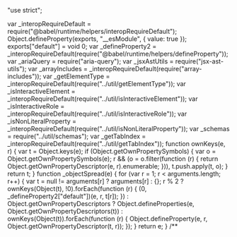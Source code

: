 "use strict";

var _interopRequireDefault = require("@babel/runtime/helpers/interopRequireDefault");
Object.defineProperty(exports, "__esModule", {
  value: true
});
exports["default"] = void 0;
var _defineProperty2 = _interopRequireDefault(require("@babel/runtime/helpers/defineProperty"));
var _ariaQuery = require("aria-query");
var _jsxAstUtils = require("jsx-ast-utils");
var _arrayIncludes = _interopRequireDefault(require("array-includes"));
var _getElementType = _interopRequireDefault(require("../util/getElementType"));
var _isInteractiveElement = _interopRequireDefault(require("../util/isInteractiveElement"));
var _isInteractiveRole = _interopRequireDefault(require("../util/isInteractiveRole"));
var _isNonLiteralProperty = _interopRequireDefault(require("../util/isNonLiteralProperty"));
var _schemas = require("../util/schemas");
var _getTabIndex = _interopRequireDefault(require("../util/getTabIndex"));
function ownKeys(e, r) { var t = Object.keys(e); if (Object.getOwnPropertySymbols) { var o = Object.getOwnPropertySymbols(e); r && (o = o.filter(function (r) { return Object.getOwnPropertyDescriptor(e, r).enumerable; })), t.push.apply(t, o); } return t; }
function _objectSpread(e) { for (var r = 1; r < arguments.length; r++) { var t = null != arguments[r] ? arguments[r] : {}; r % 2 ? ownKeys(Object(t), !0).forEach(function (r) { (0, _defineProperty2["default"])(e, r, t[r]); }) : Object.getOwnPropertyDescriptors ? Object.defineProperties(e, Object.getOwnPropertyDescriptors(t)) : ownKeys(Object(t)).forEach(function (r) { Object.defineProperty(e, r, Object.getOwnPropertyDescriptor(t, r)); }); } return e; } /**
                                                        